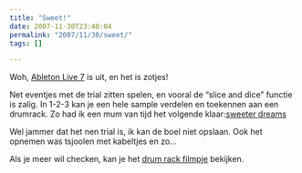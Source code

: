 ```yaml
---
title: "Sweet!"
date: 2007-11-30T23:40:04
permalink: "2007/11/30/sweet/"
tags: []

---
```

Woh, [Ableton Live 7](http://www.ableton.com/ "http://www.ableton.com") is uit, en het is zotjes!

Net eventjes met de trial zitten spelen, en vooral de “slice and dice” functie is zalig. In 1-2-3 kan je een hele sample verdelen en toekennen aan een drumrack. Zo had ik een mum van tijd het volgende klaar:[sweeter dreams](http://www.donebysimon.be/download/audio/sweeterdreams.mp3)

Wel jammer dat het nen trial is, ik kan de boel niet opslaan. Ook het opnemen was tsjoolen met kabeltjes en zo…

Als je meer wil checken, kan je het [drum rack filmpje](http://www.ableton.com/live-7-whats-new "http://www.ableton.com/live-7-whats-new") bekijken.
